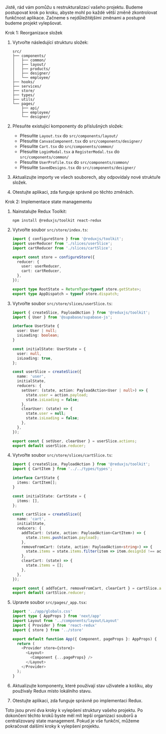 Jistě, rád vám pomůžu s restrukturalizací vašeho projektu. Budeme postupovat krok po kroku, abyste mohl po každé větší změně zkontrolovat funkčnost aplikace. Začneme s nejdůležitějšími změnami a postupně budeme projekt vylepšovat.

Krok 1: Reorganizace složek

1. Vytvořte následující strukturu složek:
   ```
   src/
   ├── components/
   │   ├── common/
   │   ├── layout/
   │   ├── products/
   │   ├── designer/
   │   └── employee/
   ├── hooks/
   ├── services/
   ├── store/
   ├── types/
   ├── utils/
   └── pages/
       ├── api/
       ├── employee/
       └── designer/
   ```

2. Přesuňte existující komponenty do příslušných složek:
   - Přesuňte `Layout.tsx` do `src/components/layout/`
   - Přesuňte `CanvasComponent.tsx` do `src/components/designer/`
   - Přesuňte `Cart.tsx` do `src/components/common/`
   - Přesuňte `LoginModal.tsx` a `RegisterModal.tsx` do `src/components/common/`
   - Přesuňte `UserProfile.tsx` do `src/components/common/`
   - Přesuňte `SavedDesigns.tsx` do `src/components/designer/`

3. Aktualizujte importy ve všech souborech, aby odpovídaly nové struktuře složek.

4. Otestujte aplikaci, zda funguje správně po těchto změnách.

Krok 2: Implementace state managementu

1. Nainstalujte Redux Toolkit:
   ```
   npm install @reduxjs/toolkit react-redux
   ```

2. Vytvořte soubor `src/store/index.ts`:
   ```typescript
   import { configureStore } from '@reduxjs/toolkit';
   import userReducer from './slices/userSlice';
   import cartReducer from './slices/cartSlice';

   export const store = configureStore({
     reducer: {
       user: userReducer,
       cart: cartReducer,
     },
   });

   export type RootState = ReturnType<typeof store.getState>;
   export type AppDispatch = typeof store.dispatch;
   ```

3. Vytvořte soubor `src/store/slices/userSlice.ts`:
   ```typescript
   import { createSlice, PayloadAction } from '@reduxjs/toolkit';
   import { User } from '@supabase/supabase-js';

   interface UserState {
     user: User | null;
     isLoading: boolean;
   }

   const initialState: UserState = {
     user: null,
     isLoading: true,
   };

   const userSlice = createSlice({
     name: 'user',
     initialState,
     reducers: {
       setUser: (state, action: PayloadAction<User | null>) => {
         state.user = action.payload;
         state.isLoading = false;
       },
       clearUser: (state) => {
         state.user = null;
         state.isLoading = false;
       },
     },
   });

   export const { setUser, clearUser } = userSlice.actions;
   export default userSlice.reducer;
   ```

4. Vytvořte soubor `src/store/slices/cartSlice.ts`:
   ```typescript
   import { createSlice, PayloadAction } from '@reduxjs/toolkit';
   import { CartItem } from '../../types/types';

   interface CartState {
     items: CartItem[];
   }

   const initialState: CartState = {
     items: [],
   };

   const cartSlice = createSlice({
     name: 'cart',
     initialState,
     reducers: {
       addToCart: (state, action: PayloadAction<CartItem>) => {
         state.items.push(action.payload);
       },
       removeFromCart: (state, action: PayloadAction<string>) => {
         state.items = state.items.filter(item => item.designId !== action.payload);
       },
       clearCart: (state) => {
         state.items = [];
       },
     },
   });

   export const { addToCart, removeFromCart, clearCart } = cartSlice.actions;
   export default cartSlice.reducer;
   ```

5. Upravte soubor `src/pages/_app.tsx`:
   ```typescript
   import '../app/globals.css'
   import type { AppProps } from 'next/app'
   import Layout from '../components/layout/Layout'
   import { Provider } from 'react-redux'
   import { store } from '../store'

   export default function App({ Component, pageProps }: AppProps) {
     return (
       <Provider store={store}>
         <Layout>
           <Component {...pageProps} />
         </Layout>
       </Provider>
     );
   }
   ```

6. Aktualizujte komponenty, které používají stav uživatele a košíku, aby používaly Redux místo lokálního stavu.

7. Otestujte aplikaci, zda funguje správně po implementaci Redux.

Toto jsou první dva kroky k vylepšení struktury vašeho projektu. Po dokončení těchto kroků byste měl mít lepší organizaci souborů a centralizovaný state management. Pokud je vše funkční, můžeme pokračovat dalšími kroky k vylepšení projektu.